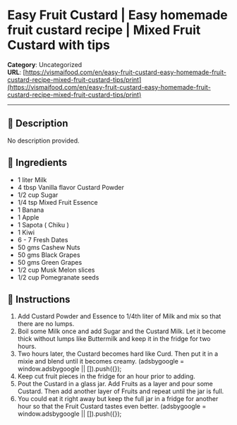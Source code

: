 # Easy Fruit Custard | Easy homemade fruit custard recipe | Mixed Fruit Custard with tips

**Category**: Uncategorized  
**URL**: [https://vismaifood.com/en/easy-fruit-custard-easy-homemade-fruit-custard-recipe-mixed-fruit-custard-tips/print](https://vismaifood.com/en/easy-fruit-custard-easy-homemade-fruit-custard-recipe-mixed-fruit-custard-tips/print)  


---

## 📝 Description
No description provided.



## 🧂 Ingredients
- 1 liter Milk
- 4 tbsp Vanilla flavor Custard Powder
- 1/2 cup Sugar
- 1/4 tsp Mixed Fruit Essence
- 1 Banana
- 1 Apple
- 1 Sapota ( Chiku )
- 1 Kiwi
- 6 - 7 Fresh Dates
- 50 gms Cashew Nuts
- 50 gms Black Grapes
- 50 gms Green Grapes
- 1/2 cup Musk Melon slices
- 1/2 cup Pomegranate seeds

## 🍳 Instructions
1. Add Custard Powder and Essence to 1/4th liter of Milk and mix so that there are no lumps.
2. Boil some Milk once and add Sugar and the Custard Milk. Let it become thick without lumps like Buttermilk and keep it in the fridge for two hours.
3. Two hours later, the Custard becomes hard like Curd. Then put it in a mixie and blend until it becomes creamy. (adsbygoogle = window.adsbygoogle || []).push({});
4. Keep cut fruit pieces in the fridge for an hour prior to adding.
5. Pout the Custard in a glass jar. Add Fruits as a layer and pour some Custard. Then add another layer of Fruits and repeat until the jar is full.
6. You could eat it right away but keep the full jar in a fridge for another hour so that the Fruit Custard tastes even better. (adsbygoogle = window.adsbygoogle || []).push({});


